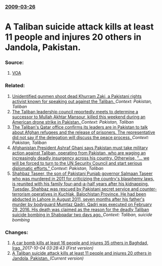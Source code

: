 ### [2009-03-26](/news/2009/03/26/index.md)

#  A Taliban suicide attack kills at least 11 people and injures 20 others in Jandola, Pakistan. 




### Source:

1. [VOA](http://www.voanews.com/english/2009-03-26-voa15.cfm)

### Related:

1. [ Unidentified gunmen shoot dead Khurram Zaki, a Pakistani rights activist known for speaking out against the Taliban. ](/news/2016/05/8/unidentified-gunmen-shoot-dead-khurram-zaki-a-pakistani-rights-activist-known-for-speaking-out-against-the-taliban.md) _Context: Pakistan, Taliban_
2. [The Taliban leadership council reportedly meets to determine a successor to Mullah Akhtar Mansour, killed this weekend during an American drone strike in Pakistan. ](/news/2016/05/23/the-taliban-leadership-council-reportedly-meets-to-determine-a-successor-to-mullah-akhtar-mansour-killed-this-weekend-during-an-american-dr.md) _Context: Pakistan, Taliban_
3. [The Taliban's Qatar office confirms its leaders are in Pakistan to talk about Afghan refugees and the release of prisoners. The representative did not say if the delegation will discuss the peace process. ](/news/2016/04/27/the-taliban-s-qatar-office-confirms-its-leaders-are-in-pakistan-to-talk-about-afghan-refugees-and-the-release-of-prisoners-the-representati.md) _Context: Pakistan, Taliban_
4. [Afghanistan President Ashraf Ghani says Pakistan must take military action against Taliban, operating from Pakistan, who are waging an increasingly deadly insurgency across his country. Otherwise, "... we will be forced to turn to the UN Security Council and start serious diplomatic efforts." ](/news/2016/04/25/afghanistan-president-ashraf-ghani-says-pakistan-must-take-military-action-against-taliban-operating-from-pakistan-who-are-waging-an-incre.md) _Context: Pakistan, Taliban_
5. [Shahbaz Taseer, the son of Pakistani Punjab governor Salmaan Taseer who was murdered in 2011 for criticizing the country's blasphemy laws, is reunited with his family four-and-a-half years after his kidnapping. Tuesday, Shahbaz was rescued by Pakistani secret service and counter-terrorism operatives in Kuchlak, Balochistan Province. He had been abducted in Lahore in August 2011, seven months after his father's murder by bodyguard Mumtaz Qadri. Qadri was executed on February 29, 2016. His death was claimed as the reason for the deadly Taliban suicide bombing in Shabqadar two days ago. ](/news/2016/03/9/shahbaz-taseer-the-son-of-pakistani-punjab-governor-salmaan-taseer-who-was-murdered-in-2011-for-criticizing-the-country-s-blasphemy-laws-i.md) _Context: Taliban, suicide bombing_

### Changes:

1. [ A car bomb kills at least 16 people and injures 35 others in Baghdad, Iraq. ](/news/2009/03/26/a-car-bomb-kills-at-least-16-people-and-injures-35-others-in-baghdad-iraq.md) _2017-10-04 03:28:43 (First version)_
1. [ A Taliban suicide attack kills at least 11 people and injures 20 others in Jandola, Pakistan. ](/news/2009/03/26/a-taliban-suicide-attack-kills-at-least-11-people-and-injures-20-others-in-jandola-pakistan.md) _(Current version)_
